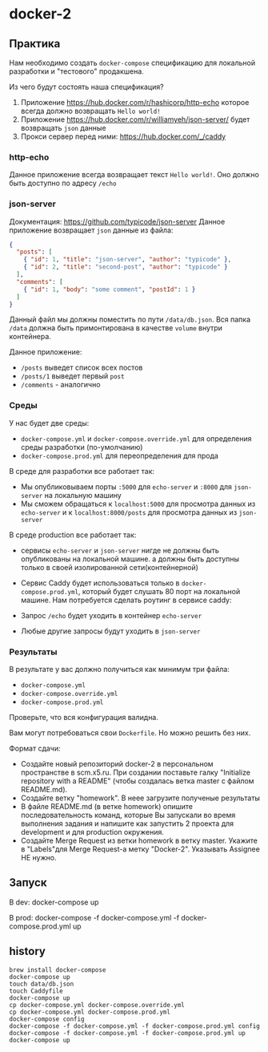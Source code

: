 # docker-2

## Практика

Нам необходимо создать `docker-compose` спецификацию
для локальной разработки и "тестового" продакшена.

Из чего будут состоять наша спецификация?
1. Приложение https://hub.docker.com/r/hashicorp/http-echo которое всегда должно возвращать `Hello world!`
2. Приложение https://hub.docker.com/r/williamyeh/json-server/ будет возвращать `json` данные
3. Прокси сервер перед ними: https://hub.docker.com/_/caddy

### http-echo

Данное приложение всегда возвращает текст `Hello world!`.
Оно должно быть доступно по адресу `/echo`

### json-server

Документация: https://github.com/typicode/json-server
Данное приложение возвращает `json` данные из файла:

```json
{
  "posts": [
    { "id": 1, "title": "json-server", "author": "typicode" },
    { "id": 2, "title": "second-post", "author": "typicode" }
  ],
  "comments": [
    { "id": 1, "body": "some comment", "postId": 1 }
  ]
}
```

Данный файл мы должны поместить по пути `/data/db.json`.
Вся папка `/data` должна быть примонтирована в качестве `volume` внутри контейнера.

Данное приложение:
- `/posts` выведет список всех постов
- `/posts/1` выведет первый `post`
- `/comments` - аналогично

### Среды

У нас будет две среды:
- `docker-compose.yml` и `docker-compose.override.yml` для определения среды разработки (по-умолчанию)
- `docker-compose.prod.yml` для переопределения для прода

В среде для разработки все работает так:
- Мы опубликовываем порты `:5000` для `echo-server` и `:8000` для `json-server` на локальную машину
- Мы сможем обращаться к `localhost:5000` для просмотра данных из `echo-server` и к `localhost:8000/posts` для просмотра данных из `json-server`

В среде production все работает так:
- сервисы `echo-server` и `json-server` нигде не должны быть опубликованы на локальной машине. а должны быть доступны только в своей изолированной сети(контейнерной)
- Сервис Caddy будет использоваться только в `docker-compose.prod.yml`, который будет слушать 80 порт на локальной машине.
Нам потребуется сделать роутинг в сервисе caddy:

- Запрос `/echo` будет уходить в контейнер `echo-server`
- Любые другие запросы будут уходить в `json-server`

### Результаты

В результате у вас должно получиться как минимум три файла:
- `docker-compose.yml`
- `docker-compose.override.yml`
- `docker-compose.prod.yml`

Проверьте, что вся конфигурация валидна.

Вам могут потребоваться свои `Dockerfile`. Но можно решить без них.

Формат сдачи:

- Создайте новый репозиторий docker-2 в персональном пространстве в scm.x5.ru. При создании поставьте галку "Initialize repository with a README" (чтобы создалась ветка master с файлом README.md).
- Создайте ветку "homework". В неее загрузите полученые результаты
- В файле README.md (в ветке homework) опишите последовательность команд, которые Вы запускали во время выполнения задания и напишите как запустить 2 проекта для development и для production окружения.
- Создайте Merge Request из ветки homework в ветку master. Укажите в "Labels"для Merge Request-а метку "Docker-2". Указывать Assignee НЕ нужно.

## Запуск

В dev:
	docker-compose up

В prod:
	docker-compose -f docker-compose.yml -f docker-compose.prod.yml up

## history
```
brew install docker-compose
docker-compose up
touch data/db.json
touch Caddyfile
docker-compose up
cp docker-compose.yml docker-compose.override.yml
cp docker-compose.yml docker-compose.prod.yml
docker-compose config
docker-compose -f docker-compose.yml -f docker-compose.prod.yml config
docker-compose -f docker-compose.yml -f docker-compose.prod.yml up
docker-compose up
```

